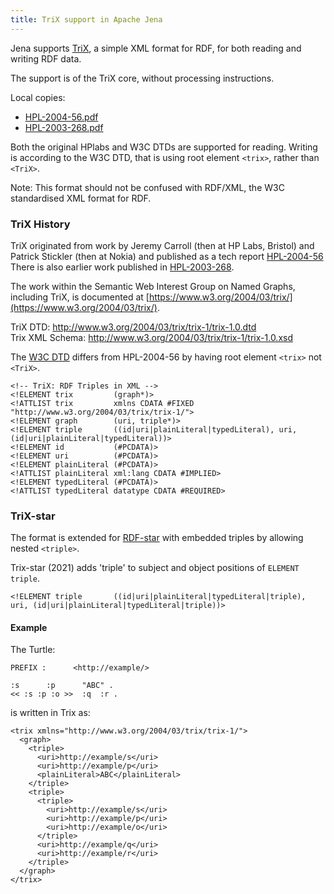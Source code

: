 ```yaml
---
title: TriX support in Apache Jena
---
```


Jena supports [TriX](https://en.wikipedia.org/wiki/TriX_\(serialization_format\)), a
simple XML format for RDF, for both reading and writing RDF data.

The support is of the TriX core, without processing instructions.

Local copies:
* [HPL-2004-56.pdf](./HPL-2004-56.pdf)
* [HPL-2003-268.pdf](./HPL-2003-268.pdf)

Both the original HPlabs and W3C DTDs are supported for reading. Writing is
according to the W3C DTD, that is using root element `<trix>`,
rather than `<TriX>`.

Note: This format should not be confused with RDF/XML, the W3C standardised XML
format for RDF.

### TriX History

TriX originated from work by Jeremy Carroll (then at HP Labs, Bristol) and Patrick
Stickler (then at Nokia) and published as a tech report 
[HPL-2004-56](https://www.hpl.hp.com/techreports/2004/HPL-2004-56.html) 
There is also  earlier work published in [HPL-2003-268](https://www.hpl.hp.com/techreports/2003/HPL-2003-268.html).

The work within the Semantic Web Interest Group on Named Graphs, including TriX,
is documented at [https://www.w3.org/2004/03/trix/](https://www.w3.org/2004/03/trix/).

TriX DTD: http://www.w3.org/2004/03/trix/trix-1/trix-1.0.dtd<br/>
Trix XML Schema: http://www.w3.org/2004/03/trix/trix-1/trix-1.0.xsd

The [W3C DTD](https://www.w3.org/2004/03/trix/trix-1/trix-1.0.dtd) differs from
HPL-2004-56 by having root element `<trix>` not `<TriX>`.

```
<!-- TriX: RDF Triples in XML -->
<!ELEMENT trix         (graph*)>
<!ATTLIST trix         xmlns CDATA #FIXED "http://www.w3.org/2004/03/trix/trix-1/">
<!ELEMENT graph        (uri, triple*)>
<!ELEMENT triple       ((id|uri|plainLiteral|typedLiteral), uri, (id|uri|plainLiteral|typedLiteral))>
<!ELEMENT id           (#PCDATA)>
<!ELEMENT uri          (#PCDATA)>
<!ELEMENT plainLiteral (#PCDATA)>
<!ATTLIST plainLiteral xml:lang CDATA #IMPLIED>
<!ELEMENT typedLiteral (#PCDATA)>
<!ATTLIST typedLiteral datatype CDATA #REQUIRED>
```

### TriX-star

The format is extended for [RDF-star](https://w3c.github.io/rdf-star/) with
embedded triples by allowing nested `<triple>`.

Trix-star (2021) adds 'triple' to subject and object positions
of `ELEMENT triple`.

```
<!ELEMENT triple       ((id|uri|plainLiteral|typedLiteral|triple), uri, (id|uri|plainLiteral|typedLiteral|triple))>
```

#### Example

The Turtle:
```
PREFIX :      <http://example/>

:s      :p      "ABC" .
<< :s :p :o >>  :q  :r .
```
is written in Trix as:
```
<trix xmlns="http://www.w3.org/2004/03/trix/trix-1/">
  <graph>
    <triple>
      <uri>http://example/s</uri>
      <uri>http://example/p</uri>
      <plainLiteral>ABC</plainLiteral>
    </triple>
    <triple>
      <triple>
        <uri>http://example/s</uri>
        <uri>http://example/p</uri>
        <uri>http://example/o</uri>
      </triple>
      <uri>http://example/q</uri>
      <uri>http://example/r</uri>
    </triple>
  </graph>
</trix>
```
